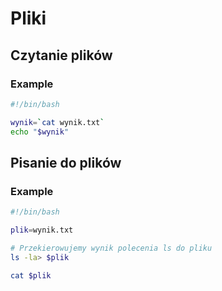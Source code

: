 # Pliki

## Czytanie plików

### Example

```bash
#!/bin/bash

wynik=`cat wynik.txt`
echo "$wynik"
```

## Pisanie do plików

### Example

```bash
#!/bin/bash

plik=wynik.txt

# Przekierowujemy wynik polecenia ls do pliku
ls -la> $plik

cat $plik
```